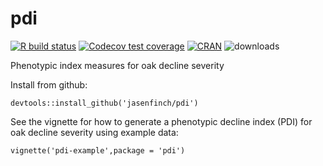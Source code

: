 # pdi

[![R build status](https://github.com/jasenfinch/pdi/workflows/R-CMD-check/badge.svg)](https://github.com/jasenfinch/pdi/actions)
[![Codecov test coverage](https://codecov.io/gh/jasenfinch/pdi/branch/master/graph/badge.svg)](https://codecov.io/gh/jasenfinch/pdi?branch=master)
[![CRAN](https://www.r-pkg.org/badges/version/pdi)](https://cran.r-project.org/web/packages/pdi/index.html)
![downloads](https://cranlogs.r-pkg.org/badges/pdi)

Phenotypic index measures for oak decline severity

Install from github:

```
devtools::install_github('jasenfinch/pdi')
```

See the vignette for how to generate a phenotypic decline index (PDI) for oak decline severity using example data:

```
vignette('pdi-example',package = 'pdi')
```
